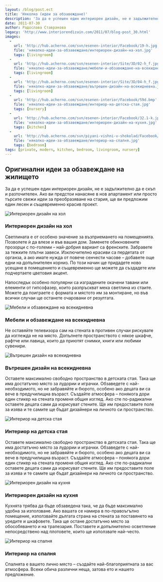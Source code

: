 ```yaml
---
layout: /blog/post.ect
title: 'Няколко (идеи за обзавеждане)'
description: 'За да е успешен един интериорен дизайн, не е задължително да е скъп и разточителен.  Ако ви предстои нанасяне в нов апартамент или просто търсите свежи идеи за преобразяване на стария, ще ви предложим един лесен и същевременно красив  проект.'
date: 2011-07-30
author: Радослава Ставракова
legacy: 'http://www.interiorendizain.com/2011/07/blog-post_30.html'
images:
  -
    url: 'http://hub.acherno.com/svn/esenen-interior/Facebook/19-h.jpg'
    file: 'няколко-идеи-за-обзавеждане/интериорен-дизайн-на-хол.jpg'
    tags: [livingroom]
  -
    url: 'http://hub.acherno.com/svn/esenen-interior/Site/3D/02-h_f.jpg'
    file: 'няколко-идеи-за-обзавеждане/мебели-и-обзавеждане-на-всекидневна.jpg'
    tags: [livingroom]
  -
    url: 'http://hub.acherno.com/svn/esenen-interior/Site/3D/04-h_f.jpg'
    file: 'няколко-идеи-за-обзавеждане/вътрешен-дизайн-на-всекидневна.jpg'
    tags: [livingroom]
  -
    url: 'http://hub.acherno.com/svn/esenen-interior/Facebook/59d.bmp'
    file: 'няколко-идеи-за-обзавеждане/интериор-на-детска-стая.jpg'
    tags: [nursery]
  -
    url: 'http://hub.acherno.com/svn/esenen-interior/Facebook/32.1-k.jpg'
    file: 'няколко-идеи-за-обзавеждане/интериорен-дизайн-на-кухня.jpg'
    tags: [kitchen]
  -
    url: 'http://hub.acherno.com/svn/piyani-vishni-v-shokolad/Facebook/29-k-t.jpg'
    file: 'няколко-идеи-за-обзавеждане/интериор-на-спалня.jpg'
    tags: [bedroom]
tags: [private, modern, kitchen, bedroom, livingroom, nursery]
---
```

## Оригинални идеи за **обзавеждане на жилището**
За да е успешен един интериорен дизайн, не е задължително да е скъп и разточителен.  Ако ви предстои нанасяне в нов апартамент или просто търсите свежи идеи за преобразяване на стария, ще ви предложим един лесен и същевременно красив  проект.

![Интериорен дизайн на хол](няколко-идеи-за-обзавеждане/интериорен-дизайн-на-хол.jpg)
### Интериорен дизайн на **хол**

Светлината е от особено значение за възприемането на помещенията. Позволете ѝ да влезе и във вашия дом. Заменете обикновените прозорци с по-големи – най-добрия вариант са френските. Забравете за тежките плътни завеси. Изключително красиви са пердетата от органза, а ако имате нужда от повече сенчести часове – добавете още едни на допълнителен корниз. По този начин ще придадете ново усещане в помещението и същевременно ще можете да създадете или подчертаете цветовия акцент.

Напоследък особено популярни са изградените окачени тавани или елементи от гипсофазер, които разпръскват мека светлина из стаите. Можете да поиграете с формата и мястото им за монтиране, но във всички случаи ще останете очаровани от резултата.

![Мебели и обзавеждане на всекидневна](няколко-идеи-за-обзавеждане/мебели-и-обзавеждане-на-всекидневна.jpg)
### Мебели и обзавеждане на **всекидневна**

Не оставяйте телевизора сам на стената в противен случаи рискувате да изглежда не на място. Допълнете пространството с някое шкафче, рафтче или лавица, които да приютят снимки, книги или любими сувенири.

![Вътрешен дизайн на всекидневна](няколко-идеи-за-обзавеждане/вътрешен-дизайн-на-всекидневна.jpg)
### Вътрешен дизайн на **всекидневна**

Оставете максимално свободно пространство в детската стая. Така ще има достатъчно място за лудории и играчки. Обзаведете с най-необходимото, но не забравяйте и бюрото, особено ако децата ви са вече в предучилищна възраст. Създайте атмосфера – понякога дори един стикер на стената променя общия изглед. Ако сте по-радикални оставете децата сами да изрисуват стените. Ще им предоставите поле за изява и те самите ще бъдат дизайнери на личното си пространство.

![Интериор на детска стая](няколко-идеи-за-обзавеждане/интериор-на-детска-стая.jpg)
### Интериор на **детска стая**

Оставете максимално свободно пространство в детската стая. Така ще има достатъчно място за лудории и играчки. Обзаведете с най-необходимото, но не забравяйте и бюрото, особено ако децата ви са вече в предучилищна възраст. Създайте атмосфера – понякога дори един стикер на стената променя общия изглед. Ако сте по-радикални оставете децата сами да изрисуват стените. Ще им предоставите поле за изява и те самите ще бъдат дизайнери на личното си пространство.

![Интериорен дизайн на кухня](няколко-идеи-за-обзавеждане/интериорен-дизайн-на-кухня.jpg)
### Интериорен дизайн на **кухня**

Кухнята трябва да бъде обзаведена така, че да бъде максимално удобна за използване. Ако вашата се намира в по-правоъгълно помещение, използвайте дългата страна на стената за поставянето на уредите и шкафовете. Така ще остане достатъчно място за обособяването и на трапезария. Поставете и допълнително осветление непосредствено над плотовете, които ще използвате най-често.

![Интериор на спалня](феерия-от-цветове-в-обзавеждането/интериор-на-баня.jpg)
### Интериор на **спалня**

Спалнята е вашето лично място – създайте най-благоприятната за вас атмосфера. Всеки обича различни неща, затова ето и нашето предложение.